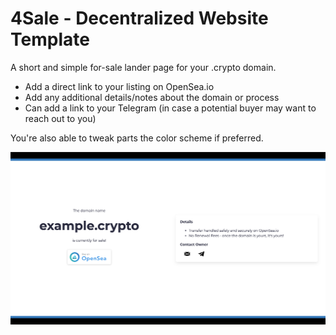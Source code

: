 # 4Sale - Decentralized Website Template

A short and simple for-sale lander page for your .crypto domain.

- Add a direct link to your listing on OpenSea.io
- Add any additional details/notes about the domain or process
- Can add a link to your Telegram (in case a potential buyer may want to reach out to you)

You're also able to tweak parts the color scheme if preferred.

![screenshot](assets/screenshot-desktop.png)
